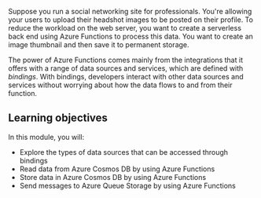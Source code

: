 Suppose you run a social networking site for professionals. You're allowing your users to upload their headshot images to be posted on their profile. To reduce the workload on the web server, you want to create a serverless back end using Azure Functions to process this data. You want to create an image thumbnail and then save it to permanent storage.

The power of Azure Functions comes mainly from the integrations that it offers with a range of data sources and services, which are defined with *bindings*. With bindings, developers interact with other data sources and services without worrying about how the data flows to and from their function.

## Learning objectives

In this module, you will:

- Explore the types of data sources that can be accessed through bindings
- Read data from Azure Cosmos DB by using Azure Functions
- Store data in Azure Cosmos DB by using Azure Functions
- Send messages to Azure Queue Storage by using Azure Functions
